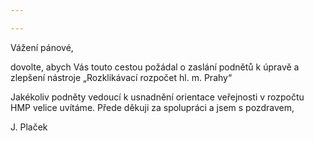 ```yaml
---

---
```


Vážení pánové,

dovolte, abych Vás touto cestou požádal o zaslání podnětů k úpravě a zlepšení nástroje „Rozklikávací rozpočet hl. m. Prahy“

Jakékoliv podněty vedoucí k usnadnění orientace veřejnosti v rozpočtu HMP velice uvítáme.
Přede děkuji za spolupráci a jsem s pozdravem,

J. Plaček
